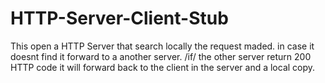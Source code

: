 # HTTP-Server-Client-Stub

This open a HTTP Server that search locally the request maded.
in case it doesnt find it forward to a another server.
/if/ the other server return 200 HTTP code it will forward back to the client in the server and a local copy.
